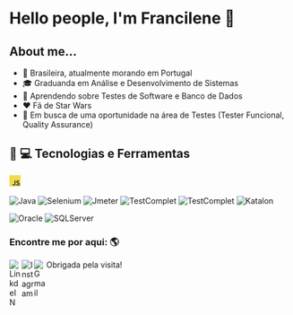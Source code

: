 # Hello people, I'm  Francilene :wave:

## About me...

* :round_pushpin: Brasileira, atualmente morando em Portugal
* :mortar_board: Graduanda em Análise e Desenvolvimento de Sistemas
* :seedling: Aprendendo sobre Testes de Software e Banco de Dados
* :hearts: Fã de Star Wars
* :mag_right: Em busca de uma oportunidade na área de Testes (Tester Funcional, Quality Assurance)



## :rocket: :computer: Tecnologias e Ferramentas

<code><img height="20" src="https://raw.githubusercontent.com/github/explore/80688e429a7d4ef2fca1e82350fe8e3517d3494d/topics/javascript/javascript.png"></code>


![Java](https://img.shields.io/badge/-Java-007396?style=for-the-badge&logo=java)
![Selenium](https://img.shields.io/badge/-Selenium-gray?style=for-the-badge&logo=selenium)
![Jmeter](https://img.shields.io/badge/-Jmeter-black?style=for-the-badge&logo=apache-jmeter)
![TestComplet](https://img.shields.io/badge/-TestComplet-blue?style=for-the-badge&logo=testComplet)
![TestComplet](https://img.shields.io/badge/-TestLink-yellow?style=for-the-badge&logo=testLink)
![Katalon](https://img.shields.io/badge/-Katalon-green?style=for-the-badge&logo=Katalon)

![Oracle](https://img.shields.io/badge/-Oracle-F80000?style=for-the-badge&logo=oracle)
![SQLServer](https://img.shields.io/badge/-SQLServer-CC2927?style=for-the-badge&logo=microsoftsqlserver)









### Encontre me por aqui: :earth_americas:

<a target="_blank" href="https://www.linkedin.com/in/francilene-silva/">
  <img align="left" alt="LinkdeIN" width="22px" src="https://cdn.jsdelivr.net/npm/simple-icons@v3/icons/linkedin.svg" />
</a>
<a target="_blank" href="https://www.instagram.com/fraanpss/">
  <img align="left" alt="Instagram" width="22px" src="https://cdn.jsdelivr.net/npm/simple-icons@v3/icons/instagram.svg" />
</a>
<a target="_blank" href="mailto:francilenesilva.fps10@gmail.com">
  <img align="left" alt="Gmail" width="22px" src="https://cdn.jsdelivr.net/npm/simple-icons@v3/icons/gmail.svg" />
</a>



Obrigada pela visita!
</samp>


